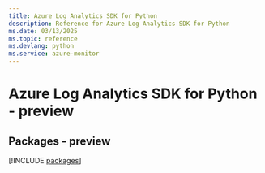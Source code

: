 ```yaml
---
title: Azure Log Analytics SDK for Python
description: Reference for Azure Log Analytics SDK for Python
ms.date: 03/13/2025
ms.topic: reference
ms.devlang: python
ms.service: azure-monitor
---
```

# Azure Log Analytics SDK for Python - preview
## Packages - preview
[!INCLUDE [packages](log-analytics-index.md)]